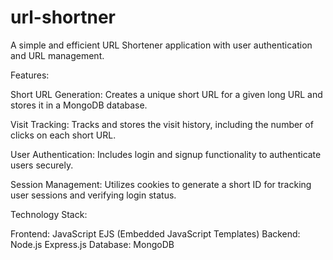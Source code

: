 # url-shortner

A simple and efficient URL Shortener application with user authentication and URL management.



Features:

Short URL Generation:
Creates a  unique short URL for a given long URL and stores it in a MongoDB database.

Visit Tracking:
Tracks and stores the visit history, including the number of clicks on each short URL.

User Authentication:
Includes login and signup functionality to authenticate users securely.

Session Management:
Utilizes cookies to generate a short ID for tracking user sessions and verifying login status.




Technology Stack:

Frontend:
JavaScript
EJS (Embedded JavaScript Templates)
Backend:
Node.js
Express.js
Database:
MongoDB
